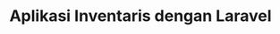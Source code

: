 ---
title: "Aplikasi Inventaris dengan Laravel"
link: "https://github.com/ibrahimalanshor/laravel-inventaris.git"
type: "laravel"
---